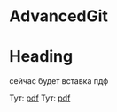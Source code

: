# AdvancedGit
# Heading

сейчас будет вставка пдф

Тут: [pdf]([label](../../Desktop/Tasks1-5.pdf))
Тут: [pdf]()



